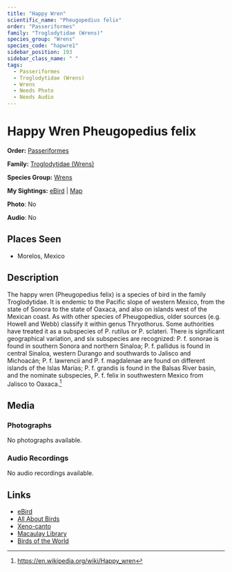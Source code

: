 ```yaml
---
title: "Happy Wren"
scientific_name: "Pheugopedius felix"
order: "Passeriformes"
family: "Troglodytidae (Wrens)"
species_group: "Wrens"
species_code: "hapwre1"
sidebar_position: 193
sidebar_class_name: " "
tags: 
  - Passeriformes
  - Troglodytidae (Wrens)
  - Wrens
  - Needs Photo
  - Needs Audio
---
```


# Happy Wren <span className='sci_name'>Pheugopedius felix</span>

**Order:** [Passeriformes](/tags/passeriformes)

**Family:** [Troglodytidae (Wrens)](/tags/troglodytidae-wrens)

**Species Group:** [Wrens](/tags/wrens)

**My Sightings:** [eBird](https://ebird.org/lifelist?r=world&time=life&spp=hapwre1) | [Map](/map?species_code=hapwre1)

**Photo**: No 

**Audio**: No

## Places Seen

* Morelos, Mexico

## Description
The happy wren (Pheugopedius felix) is a species of bird in the family Troglodytidae.  It is endemic to the Pacific slope of western Mexico, from the state of Sonora to the state of Oaxaca, and also on islands west of the Mexican coast.  As with other species of Pheugopedius, older sources (e.g. Howell and Webb) classify it within genus Thryothorus.  Some authorities have treated it as a subspecies of P. rutilus or P. sclateri.  There is significant geographical variation, and six subspecies are recognized: P. f. sonorae is found in southern Sonora and northern Sinaloa; P. f. pallidus is found in central Sinaloa, western Durango and southwards to Jalisco and Michoacán; P. f. lawrencii and P. f. magdalenae are found on different islands of the Islas Marías; P. f. grandis is found in the Balsas River basin, and the nominate subspecies, P. f. felix in southwestern Mexico from Jalisco to Oaxaca.[^1]

[^1]: https://en.wikipedia.org/wiki/Happy_wren

## Media
### Photographs
No photographs available.

### Audio Recordings
No audio recordings available.

## Links
* [eBird](https://ebird.org/species/hapwre1) 
* [All About Birds](https://www.allaboutbirds.org/guide/hapwre1) 
* [Xeno-canto](https://www.xeno-canto.org/species/pheugopedius-felix) 
* [Macaulay Library](https://search.macaulaylibrary.org/catalog?taxonCode=hapwre1&sort=rating_rank_desc)
* [Birds of the World](https://birdsoftheworld.org/bow/species/hapwre1)
